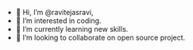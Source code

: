 - 👋 Hi, I’m @ravitejasravi,
- 👀 I’m interested in coding.
- 🌱 I’m currently learning new skills.
- 💞️ I’m looking to collaborate on open source project.

<!---
ravitejats18/ravitejats18 is a ✨ special ✨ repository because its `README.md` (this file) appears on your GitHub profile.
You can click the Preview link to take a look at your changes.
--->
